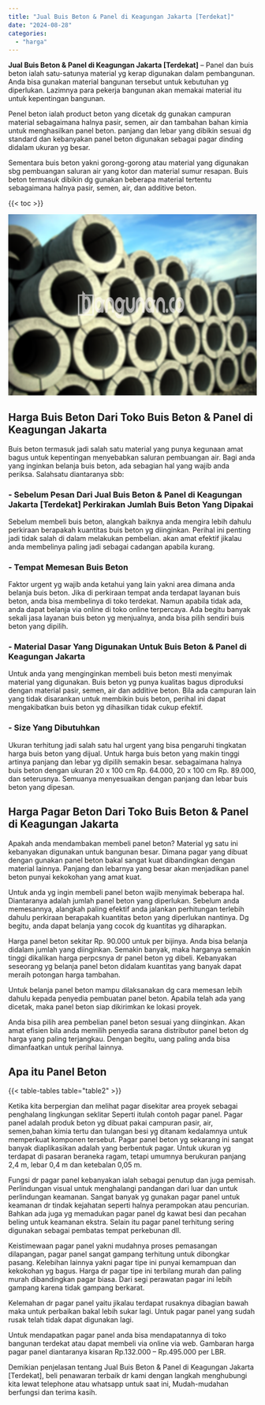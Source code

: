 ```yaml
---
title: "Jual Buis Beton & Panel di Keagungan Jakarta [Terdekat]"
date: "2024-08-28"
categories: 
  - "harga"
---
```


**Jual Buis Beton & Panel di Keagungan Jakarta \[Terdekat\]** – Panel dan buis beton ialah satu-satunya material yg kerap digunakan dalam pembangunan. Anda bisa gunakan material bangunan tersebut untuk kebutuhan yg diperlukan. Lazimnya para pekerja bangunan akan memakai material itu untuk kepentingan bangunan.

Penel beton ialah product beton yang dicetak dg gunakan campuran material sebagaimana halnya pasir, semen, air dan tambahan bahan kimia untuk menghasilkan panel beton. panjang dan lebar yang dibikin sesuai dg standard dan kebanyakan panel beton digunakan sebagai pagar dinding didalam ukuran yg besar.

Sementara buis beton yakni gorong-gorong atau material yang digunakan sbg pembuangan saluran air yang kotor dan material sumur resapan. Buis beton termasuk dibikin dg gunakan beberapa material tertentu sebagaimana halnya pasir, semen, air, dan additive beton.

{{< toc >}}

![Jual Buis Beton & Panel di Keagungan Jakarta [Terdekat]](/images/jual-panel-buis-beton-murah-61.png)

## Harga Buis Beton Dari Toko Buis Beton & Panel di Keagungan Jakarta

Buis beton termasuk jadi salah satu material yang punya kegunaan amat bagus untuk kepentingan menyebabkan saluran pembuangan air. Bagi anda yang inginkan belanja buis beton, ada sebagian hal yang wajib anda periksa. Salahsatu diantaranya sbb:

### \- Sebelum Pesan Dari Jual Buis Beton & Panel di Keagungan Jakarta \[Terdekat\] Perkirakan Jumlah Buis Beton Yang Dipakai

Sebelum membeli buis beton, alangkah baiknya anda mengira lebih dahulu perkiraan berapakah kuantitas buis beton yg diinginkan. Perihal ini penting jadi tidak salah di dalam melakukan pembelian. akan amat efektif jikalau anda membelinya paling jadi sebagai cadangan apabila kurang.

### \- Tempat Memesan Buis Beton

Faktor urgent yg wajib anda ketahui yang lain yakni area dimana anda belanja buis beton. Jika di perkiraan tempat anda terdapat layanan buis beton, anda bisa membelinya di toko terdekat. Namun apabila tidak ada, anda dapat belanja via online di toko online terpercaya. Ada begitu banyak sekali jasa layanan buis beton yg menjualnya, anda bisa pilih sendiri buis beton yang dipilih.

### \- Material Dasar Yang Digunakan Untuk Buis Beton & Panel di Keagungan Jakarta

Untuk anda yang menginginkan membeli buis beton mesti menyimak material yang digunakan. Buis beton yg punya kualitas bagus diproduksi dengan material pasir, semen, air dan additive beton. Bila ada campuran lain yang tidak disarankan untuk membikin buis beton, perihal ini dapat mengakibatkan buis beton yg dihasilkan tidak cukup efektif.

### \- Size Yang Dibutuhkan

Ukuran terhitung jadi salah satu hal urgent yang bisa pengaruhi tingkatan harga buis beton yang dijual. Untuk harga buis beton yang makin tinggi artinya panjang dan lebar yg dipilih semakin besar. sebagaimana halnya buis beton dengan ukuran 20 x 100 cm Rp. 64.000, 20 x 100 cm Rp. 89.000, dan seterusnya. Semuanya menyesuaikan dengan panjang dan lebar buis beton yang dipesan.

## Harga Pagar Beton Dari Toko Buis Beton & Panel di Keagungan Jakarta

Apakah anda mendambakan membeli panel beton? Material yg satu ini kebanyakan digunakan untuk bangunan besar. Dimana pagar yang dibuat dengan gunakan panel beton bakal sangat kuat dibandingkan dengan material lainnya. Panjang dan lebarnya yang besar akan menjadikan panel beton punyai kekokohan yang amat kuat.

Untuk anda yg ingin membeli panel beton wajib menyimak beberapa hal. Diantaranya adalah jumlah panel beton yang diperlukan. Sebelum anda memesannya, alangkah paling efektif anda jalankan perhitungan terlebih dahulu perkiraan berapakah kuantitas beton yang diperlukan nantinya. Dg begitu, anda dapat belanja yang cocok dg kuantitas yg diharapkan.

Harga panel beton sekitar Rp. 90.000 untuk per bijinya. Anda bisa belanja didalam jumlah yang diinginkan. Semakin banyak, maka harganya semakin tinggi dikalikan harga perpcsnya dr panel beton yg dibeli. Kebanyakan seseorang yg belanja panel beton didalam kuantitas yang banyak dapat meraih potongan harga tambahan.

Untuk belanja panel beton mampu dilaksanakan dg cara memesan lebih dahulu kepada penyedia pembuatan panel beton. Apabila telah ada yang dicetak, maka panel beton siap dikirimkan ke lokasi proyek.

Anda bisa pilih area pembelian panel beton sesuai yang diinginkan. Akan amat efisien bila anda memilih penyedia sarana distributor panel beton dg harga yang paling terjangkau. Dengan begitu, uang paling anda bisa dimanfaatkan untuk perihal lainnya.

## Apa itu Panel Beton

{{< table-tables table="table2" >}}

Ketika kita berpergian dan melihat pagar disekitar area proyek sebagai penghalang lingkungan seklitar Seperti itulah contoh pagar panel. Pagar panel adalah produk beton yg dibuat pakai campuran pasir, air, semen,bahan kimia tertu dan tulangan besi yg ditanam kedalamnya untuk memperkuat komponen tersebut. Pagar panel beton yg sekarang ini sangat banyak diaplikasikan adalah yang berbentuk pagar. Untuk ukuran yg terdapat di pasaran beraneka ragam, tetapi umumnya berukuran panjang 2,4 m, lebar 0,4 m dan ketebalan 0,05 m.

Fungsi dr pagar panel kebanyakan ialah sebagai penutup dan juga pemisah. Perlindungan visual untuk menghalangi pandangan dari luar dan untuk perlindungan keamanan. Sangat banyak yg gunakan pagar panel untuk keamanan dr tindak kejahatan seperti halnya perampokan atau pencurian. Bahkan ada juga yg memadukan pagar panel dg kawat besi dan pecahan beling untuk keamanan ekstra. Selain itu pagar panel terhitung sering digunakan sebagai pembatas tempat perkebunan dll.

Keistimewaan pagar panel yakni mudahnya proses pemasangan dilapangan, pagar panel sangat gampang terhitung untuk dibongkar pasang. Kelebihan lainnya yakni pagar tipe ini punyai kemampuan dan kekokohan yg bagus. Harga dr pagar tipe ini terbilang murah dan paling murah dibandingkan pagar biasa. Dari segi perawatan pagar ini lebih gampang karena tidak gampang berkarat.

Kelemahan dr pagar panel yaitu jikalau terdapat rusaknya dibagian bawah maka untuk perbaikan bakal lebih sukar lagi. Untuk pagar panel yang sudah rusak telah tidak dapat digunakan lagi.

Untuk mendapatkan pagar panel anda bisa mendapatannya di toko bangunan terdekat atau dapat membeli via online via web. Gambaran harga pagar panel diantaranya kisaran Rp.132.000 – Rp.495.000 per LBR.

Demikian penjelasan tentang Jual Buis Beton & Panel di Keagungan Jakarta \[Terdekat\], beli penawaran terbaik dr kami dengan langkah menghubungi kita lewat telephone atau whatsapp untuk saat ini, Mudah-mudahan berfungsi dan terima kasih.

